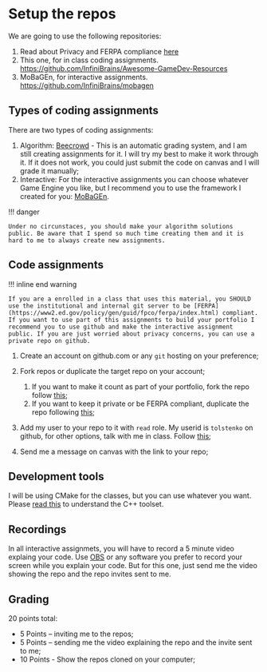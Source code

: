 # Setup the repos

We are going to use the following repositories:

1. Read about Privacy and FERPA compliance [here](../../../blog/posts/FerpaCompliance/FerpaCompliance.md)
2. This one, for in class coding assignments. https://github.com/InfiniBrains/Awesome-GameDev-Resources
3. MoBaGEn, for interactive assignments. https://github.com/InfiniBrains/mobagen

## Types of coding assignments

There are two types of coding assignments:

1. Algorithm: [Beecrowd](https://www.beecrowd.com.br/) - This is an automatic grading system, and I am still creating assignments for it. I will try my best to make it work through it. If it does not work, you could just submit the code on canvas and I will grade it manually;
2. Interactive: For the interactive assignments you can choose whatever Game Engine you like, but I recommend you to use the framework I created for you: [MoBaGEn](https://github.com/InfiniBrains/mobagen).

!!! danger

    Under no circunstaces, you should make your algorithm solutions public. Be aware that I spend so much time creating them and it is hard to me to always create new assignments.

## Code assignments

!!! inline end warning

    If you are a enrolled in a class that uses this material, you SHOULD use the institutional and internal git server to be [FERPA](https://www2.ed.gov/policy/gen/guid/fpco/ferpa/index.html) compliant. If you want to use part of this assignments to build your portfolio I recommend you to use github and make the interactive assignment public. If you are just worried about privacy concerns, you can use a private repo on github.

1. Create an account on github.com or any `git` hosting on your preference;
2. Fork repos or duplicate the target repo on your account; 
   
    1. If you want to make it count as part of your portfolio, fork the repo follow [this](https://docs.github.com/en/get-started/quickstart/fork-a-repo);
    2. If you want to keep it private or be FERPA compliant, duplicate the repo following [this](https://docs.github.com/en/repositories/creating-and-managing-repositories/duplicating-a-repository);
   
3. Add my user to your repo to it with `read` role. My userid is `tolstenko` on github, for other options, talk with me in class. Follow [this](https://docs.github.com/en/repositories/managing-your-repositorys-settings-and-features/managing-repository-settings/managing-teams-and-people-with-access-to-your-repository);
4. Send me a message on canvas with the link to your repo;

## Development tools

I will be using CMake for the classes, but you can use whatever you want. Please [read this](../../intro/02-tooling/README.md) to understand the C++ toolset.

## Recordings

In all interactive assignmets, you will have to record a 5 minute video explaing your code. Use [OBS](https://obsproject.com/) or any software you prefer to record your screen while you explain your code. But for this one, just send me the video showing the repo and the repo invites sent to me.

## Grading

20 points total:

- 5 Points – inviting me to the repos;
- 5 Points – sending me the video explaining the repo and the invite sent to me;
- 10 Points - Show the repos cloned on your computer;
